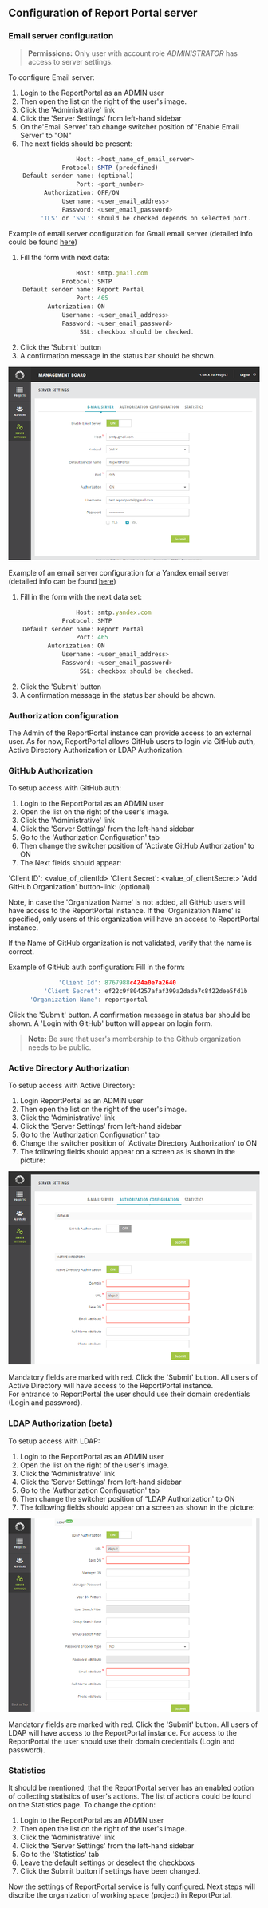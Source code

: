 ## Configuration of Report Portal server

### Email server configuration

 >**Permissions:** Only user with account role *ADMINISTRATOR* has access to server settings.

To configure Email server:

1. Login to the ReportPortal as an ADMIN user
2. Then open the list on the right of the user's image.
3. Click the 'Administrative' link 
4. Click the 'Server Settings' from left-hand sidebar
5. On the'Email Server' tab change switcher position of 'Enable Email Server' to "ON"
6. The next fields should be present:
```javascript 
                   Host: <host_name_of_email_server>
               Protocol: SMTP (predefined)
    Default sender name: (optional)
                   Port: <port_number>
          Authorization: OFF/ON 
               Username: <user_email_address>
               Password: <user_email_password>
         'TLS' or 'SSL': should be checked depends on selected port.
```

Example of email server configuration for Gmail email server (detailed info could be found [here](https://support.google.com/a/answer/176600?hl=en))
 
1. Fill the form with next data:
```javascript
                   Host: smtp.gmail.com
               Protocol: SMTP
    Default sender name: Report Portal
                   Port: 465
           Autorization: ON
               Username: <user_email_address>
               Password: <user_email_password>
                    SSL: checkbox should be checked.
```
2. Click the 'Submit' button
3. A confirmation message in the status bar should be shown.

[ ![Image](Images/userGuide/gettingStarted/gmail.png) ](https://youtu.be/0919itAaixk)

Example of an email server configuration for a Yandex email server (detailed info can be found [here](https://yandex.com/support/mail-new/mail-clients.html))
 
1. Fill in the form with the next data set:
```javascript
                   Host: smtp.yandex.com
               Protocol: SMTP
    Default sender name: Report Portal
                   Port: 465
           Autorization: ON
               Username: <user_email_address>
               Password: <user_email_password>
                    SSL: checkbox should be checked.
```
2. Click the 'Submit' button
3. A confirmation message in the status bar should be shown.

### Authorization configuration
The Admin of the ReportPortal instance can provide access to an external user. 
As for now, ReportPortal allows GitHub users to login via GitHub auth, Active Directory Authorization or LDAP Authorization.

### GitHub Authorization
To setup access with GitHub auth:
1. Login to the ReportPortal as an ADMIN user
2. Open the list on the right of the user's image.
3. Click the 'Administrative' link 
4. Click the 'Server Settings' from the left-hand sidebar
5. Go to the 'Authorization Configuration' tab
6. Then change the switcher position of 'Activate GitHub Authorization' to ON
7. The Next fields should appear:

  'Client ID': <value_of_clientId>
  'Client Secret': <value_of_clientSecret>
  'Add GitHub Organization' button-link: (optional)

Note, in case the 'Organization Name' is not added, all GitHub users will have access to the ReportPortal instance.
If the 'Organization Name' is specified, only users of this organization will have an access to ReportPortal instance.

If the Name of GitHub organization is not validated, verify that the name is correct.

Example of GitHub auth configuration:
 Fill in the form:
 ```javascript 
               'Client Id': 8767988c424a0e7a2640
           'Client Secret': ef22c9f804257afaf399a2dada7c8f22dee5fd1b
       'Organization Name': reportportal
  ```
 Click the 'Submit' button.
 A confirmation message in status bar should be shown.
 A 'Login with GitHub' button will appear on login form.
 
 >**Note:** Be sure that user's membership to the Github organization needs to be public.
 
 ### Active Directory Authorization
To setup access with Active Directory:
1. Login ReportPortal as an ADMIN user
2. Then open the list on the right of the user's image.
3. Click the 'Administrative' link
4. Click the 'Server Settings' from left-hand sidebar
5. Go to the 'Authorization Configuration' tab
6. Change the switcher position of 'Activate Directory Authorization' to ON
7. The following fields should appear on a screen as is shown in the picture:

[ ![active_directory.png](Images/userGuide/gettingStarted/active_directory.png) ](Images/userGuide/gettingStarted/active_directory.png)

Mandatory fields are marked with red. 
Click the 'Submit' button.
All users of Active Directory will have access to the ReportPortal instance.  
For entrance to ReportPortal the user should use their domain credentials (Login and password).

### LDAP Authorization (beta)
To setup access with LDAP:
1. Login to the ReportPortal as an ADMIN user
2. Open the list on the right of the user's image.
3. Click the 'Administrative' link
4. Click the 'Server Settings' from left-hand sidebar
5. Go to the 'Authorization Configuration' tab
6. Then change the switcher position of “LDAP Authorization' to ON
7. The following fields should appear on a screen as shown in the picture:

[ ![LDAP.png](Images/userGuide/gettingStarted/LDAP.png) ](Images/userGuide/gettingStarted/LDAP.png)

Mandatory fields are marked with red. 
Click the 'Submit' button.
All users of LDAP will have access to the ReportPortal instance. For access to the ReportPortal the user should use their domain credentials (Login and password).


### Statistics
It should be mentioned, that the ReportPortal server has an enabled option of collecting statistics of user's actions.
The list of actions could be found on the Statistics page.
To change the option:
1. Login to the ReportPortal as an ADMIN user
2. Then open the list on the right of the user's image.
3. Click the 'Administrative' link 
4. Click the 'Server Settings' from the left-hand sidebar
5. Go to the 'Statistics' tab
6. Leave the default settings or deselect the checkboxs
7. Click the Submit button if settings have been changed.

Now the settings of ReportPortal service is fully configured.
Next steps will discribe the organization of working space (project) in ReportPortal.
